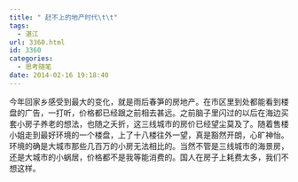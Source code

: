 ```yaml
---
title: " 赶不上的地产时代\t\t"
tags:
  - 湛江
url: 3360.html
id: 3360
categories:
  - 思考随笔
date: 2014-02-16 19:18:40
---
```


今年回家乡感受到最大的变化，就是雨后春笋的房地产。在市区里到处都能看到楼盘的广告，一打听，价格都已经跟之前相去甚远。之前脑子里闪过的以后在海边买套小房子养老的想法，也随之夭折，这三线城市的房价已经望尘莫及了。随着售楼小姐走到最好环境的一个楼盘，上了十八楼往外一望，真是豁然开朗，心旷神怡。环境的确是大城市那些几百万的小房无法相比的。当然不管是三线城市的海景房，还是大城市的小蜗居，价格都不是我等能消费的。国人在房子上耗费太多，我们不想这样。